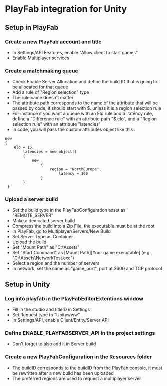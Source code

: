 # PlayFab integration for Unity

## Setup in PlayFab

### Create a new PlayFab account and title
- In Settings/API Features, enable "Allow client to start games"
- Enable Multiplayer services

### Create a matchmaking queue
- Check Enable Server Allocation and define the build ID that is going to be allocated for that queue
- Add a rule of "Region selection" type
- The rule name doesn't matter
- The attribute path corresponds to the name of the attribute that will be passed by code, it should start with $. unless it is a region selection rule 
- For instance if you want a queue with an Elo rule and a Latency rule, define a "Difference rule" with an attribute path "$.elo", and a "Region selection rule" with an attribute "latencies" 
- In code, you will pass the custom attributes object like this :
```
new
{
	elo = 15,
        latencies = new object[]
        {
        	new
                {
                	region = "NorthEurope",
                        latency = 100
                }
        }
 }
```
### Upload a server build
- Set the build type in the PlayFabConfiguration asset as "REMOTE_SERVER"
- Make a dedicated server build 
- Compress the build into a Zip File, the executable must be at the root
- In PlayFab, go to Multiplayer/Servers/New Build
- Set Server Type as Container
- Upload the build
- Set "Mount Path" as "C:\Assets"
- Set "Start Command" as [Mount Path]\[Your game executable] (e.g. "C:\Assets\NetworkTest.exe")
- Select a region and the number of servers
- In network, set the name as "game_port", port at 3600 and TCP protocol

## Setup in Unity

### Log into playfab in the PlayFabEditorExtentions window
- Fill in the studio and titleID in Settings
- Set Request type to "Unitywww"
- In Settings/API, enable Client/Entity/Server API

### Define ENABLE_PLAYFABSERVER_API in the project settings
- Don't forget to also add it in Server build

### Create a new PlayFabConfiguration in the Resources folder
- The buildID corresponds to the buildID from the PlayFab console, it must be rewritten after a new build has been uploaded
- The preferred regions are used to request a multiplayer server
